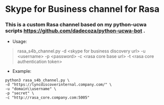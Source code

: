 # Skype for Business channel for Rasa

### This is a custom Rasa channel based on my python-ucwa scripts https://github.com/dadecoza/python-ucwa-bot .


* Usage:
> rasa_s4b_channel.py -d &lt;skype for business discovery url&gt; -u &lt;username&gt; -p &lt;password&gt; -c &lt;rasa core base url&gt; -t &lt;rasa core authentication token&gt;

* Example:
 ```console
python3 rasa_s4b_channel.py \
-d "https://lyncdiscoverinternal.company.com/" \
-u "domain\\username" \
-p "secret" \
-c "http://rasa_core.company.com:5005"
```

